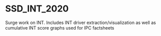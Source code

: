 # SSD_INT_2020
Surge work on INT. Includes INT driver extraction/visualization as well as cumulative INT score graphs used for IPC factsheets
